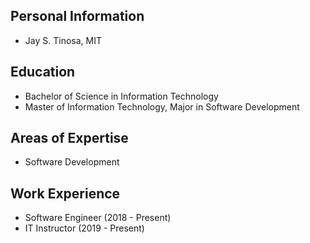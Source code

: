 ## Personal Information
- Jay S. Tinosa, MIT

## Education
- Bachelor of Science in Information Technology
- Master of Information Technology, Major in Software Development

## Areas of Expertise
- Software Development

## Work Experience
- Software Engineer (2018 - Present)
- IT Instructor (2019 - Present)
